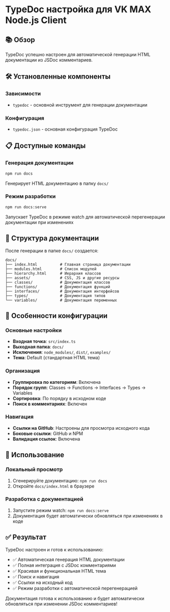 # TypeDoc настройка для VK MAX Node.js Client

## 📚 Обзор

TypeDoc успешно настроен для автоматической генерации HTML документации из JSDoc комментариев.

## 🛠️ Установленные компоненты

### Зависимости
- `typedoc` - основной инструмент для генерации документации

### Конфигурация
- `typedoc.json` - основная конфигурация TypeDoc

## 📋 Доступные команды

### Генерация документации
```bash
npm run docs
```
Генерирует HTML документацию в папку `docs/`

### Режим разработки
```bash
npm run docs:serve
```
Запускает TypeDoc в режиме watch для автоматической перегенерации документации при изменениях

## 📁 Структура документации

После генерации в папке `docs/` создается:

```
docs/
├── index.html          # Главная страница документации
├── modules.html        # Список модулей
├── hierarchy.html      # Иерархия классов
├── assets/             # CSS, JS и другие ресурсы
├── classes/            # Документация классов
├── functions/          # Документация функций
├── interfaces/         # Документация интерфейсов
├── types/              # Документация типов
└── variables/          # Документация переменных
```

## 🎯 Особенности конфигурации

### Основные настройки
- **Входная точка**: `src/index.ts`
- **Выходная папка**: `docs/`
- **Исключения**: `node_modules/`, `dist/`, `examples/`
- **Тема**: Default (стандартная HTML тема)

### Организация
- **Группировка по категориям**: Включена
- **Порядок групп**: Classes → Functions → Interfaces → Types → Variables
- **Сортировка**: По порядку в исходном коде
- **Поиск в комментариях**: Включен

### Навигация
- **Ссылки на GitHub**: Настроены для просмотра исходного кода
- **Боковые ссылки**: GitHub и NPM
- **Валидация ссылок**: Включена

## 📖 Использование

### Локальный просмотр
1. Сгенерируйте документацию: `npm run docs`
2. Откройте `docs/index.html` в браузере

### Разработка с документацией
1. Запустите режим watch: `npm run docs:serve`
2. Документация будет автоматически обновляться при изменениях в коде

## ✅ Результат

TypeDoc настроен и готов к использованию:
- ✅ Автоматическая генерация HTML документации
- ✅ Полная интеграция с JSDoc комментариями
- ✅ Красивая и функциональная HTML тема
- ✅ Поиск и навигация
- ✅ Ссылки на исходный код
- ✅ Режим разработки с автоматической перегенерацией

Документация готова к использованию и будет автоматически обновляться при изменении JSDoc комментариев! 
